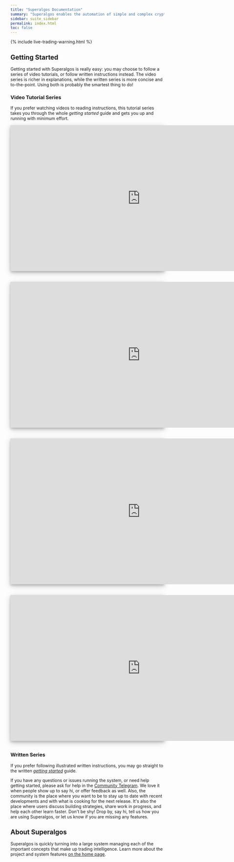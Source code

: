 ```yaml
---
title: "Superalgos Documentation"
summary: "Superalgos enables the automation of simple and complex crypto-trading strategies as well as robust crypto-markets data processing. "
sidebar: suite_sidebar
permalink: index.html
toc: false
---
```


{% include live-trading-warning.html %}

## Getting Started

Getting started with Superalgos is really easy: you may choose to follow a series of video tutorials, or follow written instructions instead. The video series is richer in explanations, while the written series is more concise and to-the-point. Using both is probably the smartest thing to do!

### Video Tutorial Series

If you prefer watching videos to reading instructions, this tutorial series takes you through the whole *getting started* guide and gets you up and running with minimum effort.

<div style="background-color: white; box-shadow: 0 4px 8px 0 rgba(0, 0, 0, 0.2), 0 6px 20px 0 rgba(0, 0, 0, 0.19); margin-bottom: 35px; max-width: 850px; max-height: 476px;">
<iframe width="848" height="476" src="https://www.youtube.com/embed/ac6QMxfigs8" frameborder="0" allow="accelerometer; autoplay; encrypted-media; gyroscope; picture-in-picture" allowfullscreen></iframe>
</div>

<div style="background-color: white; box-shadow: 0 4px 8px 0 rgba(0, 0, 0, 0.2), 0 6px 20px 0 rgba(0, 0, 0, 0.19); margin-bottom: 35px; max-width: 850px; max-height: 476px;">
<iframe width="848" height="476" src="https://www.youtube.com/embed/OG7WayGRqT0" frameborder="0" allow="accelerometer; autoplay; encrypted-media; gyroscope; picture-in-picture" allowfullscreen></iframe>
</div>

<div style="background-color: white; box-shadow: 0 4px 8px 0 rgba(0, 0, 0, 0.2), 0 6px 20px 0 rgba(0, 0, 0, 0.19); margin-bottom: 35px; max-width: 850px; max-height: 476px;">
<iframe width="848" height="476" src="https://www.youtube.com/embed/oyiXLoRhWPw" frameborder="0" allow="accelerometer; autoplay; encrypted-media; gyroscope; picture-in-picture" allowfullscreen></iframe>
</div>

<div style="background-color: white; box-shadow: 0 4px 8px 0 rgba(0, 0, 0, 0.2), 0 6px 20px 0 rgba(0, 0, 0, 0.19); margin-bottom: 35px; max-width: 850px; max-height: 476px;">
<iframe width="848" height="476" src="https://www.youtube.com/embed/CH7lYSX3Mtk" frameborder="0" allow="accelerometer; autoplay; encrypted-media; gyroscope; picture-in-picture" allowfullscreen></iframe>
</div>

### Written Series

If you prefer following illustrated written instructions, you may go straight to the written *[getting started](suite-step-0.html)* guide.

If you have any questions or issues running the system, or need help getting started, please ask for help in the <a href="https://t.me/superalgoscommunity" rel="nofollow" rel="noopener" target="_blank">Community Telegram</a>. We love it when people show up to say hi, or offer feedback as well. Also, the community is the place where you want to be to stay up to date with recent developments and with what is cooking for the next release. It's also the place where users discuss building strategies, share work in progress, and help each other learn faster. Don't be shy! Drop by, say hi, tell us how you are using Superalgos, or let us know if you are missing any features.

## About Superalgos

Superalgos is quickly turning into a large system managing each of the important concepts that make up trading intelligence. Learn more about the project and system features <a href="https://superalgos.org" target="_blank">on the home page</a>.